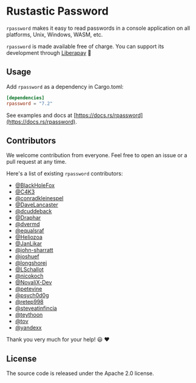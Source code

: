 # Rustastic Password

`rpassword` makes it easy to read passwords in a console application on all platforms, Unix, Windows, WASM, etc.

`rpassword` is made available free of charge. You can support its development through [Liberapay](https://liberapay.com/conradkleinespel/) 💪

## Usage

Add `rpassword` as a dependency in Cargo.toml:

```toml
[dependencies]
rpassword = "7.2"
```

See examples and docs at [https://docs.rs/rpassword](https://docs.rs/rpassword).

## Contributors

We welcome contribution from everyone. Feel free to open an issue or a pull request at any time.

Here's a list of existing `rpassword` contributors:

* [@BlackHoleFox](https://github.com/BlackHoleFox)
* [@C4K3](https://github.com/C4K3)
* [@conradkleinespel](https://github.com/conradkleinespel)
* [@DaveLancaster](https://github.com/DaveLancaster)
* [@dcuddeback](https://github.com/dcuddeback)
* [@Draphar](https://github.com/Draphar)
* [@dvermd](https://github.com/dvermd)
* [@equalsraf](https://github.com/equalsraf)
* [@Heliozoa](https://github.com/Heliozoa)
* [@JanLikar](https://github.com/JanLikar)
* [@john-sharratt](https://github.com/john-sharratt)
* [@joshuef](https://github.com/joshuef)
* [@longshorej](https://github.com/longshorej)
* [@LSchallot](https://github.com/LSchallot)
* [@nicokoch](https://github.com/nicokoch)
* [@NovaliX-Dev](https://github.com/NovaliX-Dev)
* [@petevine](https://github.com/petevine)
* [@psych0d0g](https://github.com/psych0d0g)
* [@retep998](https://github.com/retep998)
* [@steveatinfincia](https://github.com/steveatinfincia)
* [@teythoon](https://github.com/teythoon)
* [@tov](https://github.com/tov)
* [@yandexx](https://github.com/yandexx)

Thank you very much for your help!  :smiley:  :heart:

## License

The source code is released under the Apache 2.0 license.
